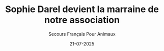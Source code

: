 ---
title: "Sophie Darel devient la marraine de notre association"
slug: "sophie-darel"
date: "21-07-2025"
author: "Secours Français Pour Animaux"
image: "/marraine.jpg"
text1: |
  Pour ceux qui ne la connaissent pas, Sophie est une animatrice de télévision, comédienne et chanteuse française. Elle a animé plusieurs programmes avec Guy Lux et a bercé mon enfance durant les années 70.
text2: |
  Sophie Darel est aussi imitatrice, notamment de Mireille Mathieu, Véronique Sanson, Zaz et bien d'autres. (elle fut, entre autres, la partenaire de Thierry Le Luron)
text3: |
  Un grand merci à vous de soutenir notre association.
text4: |
text5: |
  Rejoignez le Secours Français pour Animaux et donnez à Capucine la maison qu’elle mérite.
text6: |
---